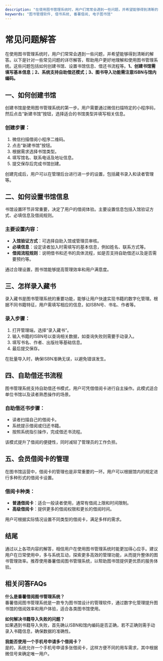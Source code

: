 ```yaml
---
description: "在使用图书管理系统时，用户们常常会遇到一些问题，并希望能够得到清晰的解答。以下是针对一些常见问题的详尽解答，帮助用户更好地理解和使用图书管理系统。这些问题包括如何创建书馆、设置书馆信息、借还书流程等。**1、创建书馆需填写基本信息；2、系统支持自助借还模式；3、图书导入功能需注意ISBN与馆内编码。**"
keywords: "图书管理软件, 借书系统, 番薯借阅, 电子图书馆"
---
```

# 常见问题解答

在使用图书管理系统时，用户们常常会遇到一些问题，并希望能够得到清晰的解答。以下是针对一些常见问题的详尽解答，帮助用户更好地理解和使用图书管理系统。这些问题包括如何创建书馆、设置书馆信息、借还书流程等。**1、创建书馆需填写基本信息；2、系统支持自助借还模式；3、图书导入功能需注意ISBN与馆内编码。**

## 一、如何创建书馆

创建书馆是使用图书管理系统的第一步。用户需要通过微信扫描特定的小程序码，然后点击“新建书馆”按钮，选择适合的书馆类型并填写相关信息。

### 创建步骤：
1. 微信扫描借阅小程序二维码。
2. 点击“新建书馆”按钮。
3. 根据需求选择书馆类型。
4. 填写馆名、联系电话及地址信息。
5. 提交保存后完成书馆创建。

创建完成后，用户可以在管理后台进行进一步的设置，包括藏书录入和读者管理等。

## 二、如何设置书馆信息

书馆设置环节非常重要，决定了用户的借阅体验。主要设置信息包括入馆验证方式、必填信息及借阅规则。

### 主要设置内容：
- **入馆验证方式**：可选择自助入馆或管理员审核。
- **必填信息**：设定读者加入时需填写的基本信息，例如姓名、联系方式等。
- **借阅流程规则**：说明借书和还书的具体流程，如是否支持自助借还以及是否需要预约等。

通过合理设置，图书馆能够提高管理效率和用户满意度。

## 三、怎样录入藏书

录入藏书是图书管理系统的重要功能，能够让用户快速实现书籍的数字化管理。根据不同书籍特征，用户需填写相应的信息，如ISBN号、书名、作者等。

### 录入步骤：
1. 打开管理端，选择“录入藏书”。
2. 输入书籍的ISBN号以查询相关数据，如查询失败则需要手动录入。
3. 填写书名、作者、出版社等基础信息。
4. 最后提交保存。

在批量导入时，确保ISBN准确无误，以避免错误发生。

## 四、自助借还书流程

图书管理系统支持自助借还书模式，用户可凭借借阅卡进行自主操作。此模式适合单位书馆以及读者熟悉操作的场景。

### 自助借还书步骤：
- 读者扫描自己的借阅卡。
- 系统提示借阅或归还书籍。
- 按照系统指引操作，完成借还书流程。
  
该模式提升了借阅的便捷性，同时减轻了管理员的工作负担。

## 五、会员借阅卡的管理

在图书馆运营中，借阅卡的管理也是非常重要的一环。用户可以根据馆内的规定进行多种形式的借阅卡设置。

### 借阅卡种类：
- **普通借阅卡**：适合一般读者使用，通常有借阅上限和时间限制。
- **高级借阅卡**：提供更多的借阅权限和更长的借阅时间。

用户可根据实际情况设置不同类型的借阅卡，满足多样的需求。

## 结尾

通过以上各项内容的解答，相信用户在使用图书管理系统时能更加得心应手。建议用户在日常使用中，多与系统互动，探索更多高效的管理功能，从而提升整体的图书管理效率。推荐使用番薯借阅图书管理系统，以帮助图书馆提供更优质的服务体验。

## 相关问答FAQs

**什么是番薯借阅图书管理系统？**  
番薯借阅图书管理系统是一款专为图书馆设计的管理软件，通过数字化管理提升图书馆的借阅效率和用户体验，适合各类图书馆使用。

**如何解决书籍导入失败的问题？**  
如果遇到书籍导入失败，首先确认ISBN和馆内编码是否正确，若不正确则需手动录入书籍信息，确保数据的准确性。

**我能否使用一个手机号申请多个借阅卡？**  
是的，系统允许一个手机号申请多张借阅卡，这样方便不同的用车需求，其中根据微信号来确定唯一用户。
